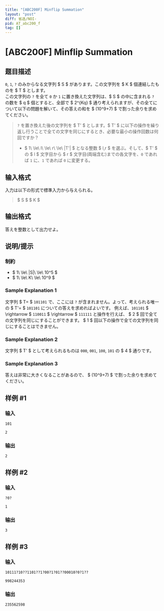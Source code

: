 ```yaml
---
title: "[ABC200F] Minflip Summation"
layout: "post"
diff: 省选/NOI-
pid: AT_abc200_f
tag: []
---
```


# [ABC200F] Minflip Summation

## 题目描述

[problemUrl]: https://atcoder.jp/contests/abc200/tasks/abc200_f

`0`, `1`, `?` のみからなる文字列 $ S $ があります。この文字列を $ K $ 個連結したものを $ T $ とします。  
 この文字列の `?` を全て `0` か `1` に置き換えた文字列は、$ S $ の中に含まれる `?` の数を $ q $ 個とすると、全部で $ 2^{Kq} $ 通り考えられますが、その全てについて以下の問題を解いて、その答えの和を $ (10^9+7) $ で割った余りを求めてください。

> `?` を置き換えた後の文字列を $ T' $ とします。$ T' $ に以下の操作を繰り返し行うことで全ての文字を同じにするとき、必要な最小の操作回数は何回ですか？
> 
> - $ 1\ \le\ l\ \le\ r\ \le\ |T'| $ となる整数 $ l,r $ を選ぶ。そして、$ T' $ の $ l $ 文字目から $ r $ 文字目(両端含む)までの各文字を、`0` であれば `1` に、`1` であれば `0` に変更する。

## 输入格式

入力は以下の形式で標準入力から与えられる。

> $ S $ $ K $

## 输出格式

答えを整数として出力せよ。

## 说明/提示

### 制約

- $ 1\ \le\ |S|\ \le\ 10^5 $
- $ 1\ \le\ K\ \le\ 10^9 $

### Sample Explanation 1

文字列 $ T= $ `101101` で、ここには `?` が含まれません。よって、考えられる唯一の $ T'= $ `101101` についての答えを求めればよいです。 例えば、`101101` $ \rightarrow $ `110011` $ \rightarrow $ `111111` と操作を行えば、 $ 2 $ 回で全ての文字列を同じにすることができます。 $ 1 $ 回以下の操作で全ての文字列を同じにすることはできません。

### Sample Explanation 2

文字列 $ T' $ として考えられるものは `000`, `001`, `100`, `101` の $ 4 $ 通りです。

### Sample Explanation 3

答えは非常に大きくなることがあるので、 $ (10^9+7) $ で割った余りを求めてください。

## 样例 #1

### 输入

```
101
2
```

### 输出

```
2
```

## 样例 #2

### 输入

```
?0?
1
```

### 输出

```
3
```

## 样例 #3

### 输入

```
10111?10??1101??1?00?1?01??00010?0?1??
998244353
```

### 输出

```
235562598
```

